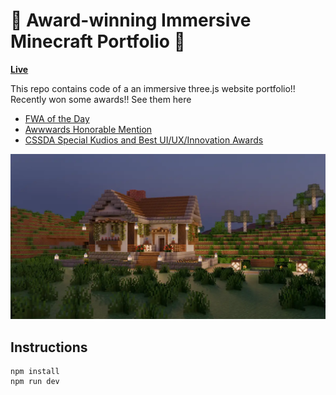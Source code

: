 # 🎉 Award-winning Immersive Minecraft Portfolio 🎉

**[Live](http://woanminecraftfolio.com/)**

This repo contains code of a an immersive three.js website portfolio!! Recently won some awards!! See them here

- [FWA of the Day](https://thefwa.com/cases/educational-minecraft-folio)
- [Awwwards Honorable Mention](https://www.awwwards.com/sites/educational-minecraft-folio)
- [CSSDA Special Kudios and Best UI/UX/Innovation Awards](https://www.cssdesignawards.com/sites/educational-minecraft-folio/46808/)

![Home page screenshot](public/media/og/og-image.webp?raw=true "Home page screenshot")

## Instructions

```
npm install
npm run dev
```
